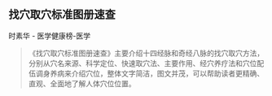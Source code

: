 ## 找穴取穴标准图册速查

时素华  -  医学健康榜-医学

> 《找穴取穴标准图册速查》主要介绍十四经脉和奇经八脉的找穴取穴方法，分别从穴名来源、科学定位、快速取穴法、主要作用、经穴养疗法和穴位配伍调身养病来介绍穴位，整体文字简洁，图文并茂，可以帮助读者更精确、直观、全面地了解人体穴位位置。
